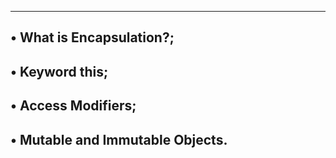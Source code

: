 ----------------------------------------------------
• What is Encapsulation?;
------------------------------------------------
• Keyword this;
--------------------------------------------------
• Access Modifiers;
-------------------------------------------------
• Mutable and Immutable Objects.
-----------------------------------------------
